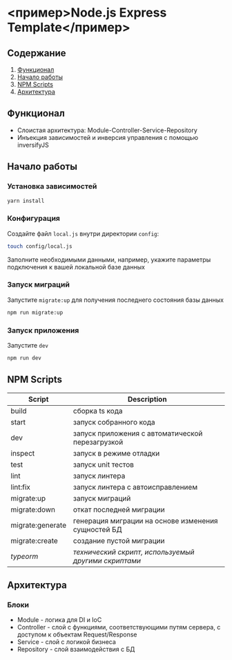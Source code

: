 # <пример>Node.js Express Template</пример>

## Содержание
1. [Функционал](#функционал)
2. [Начало работы](#начало-работы)
3. [NPM Scripts](#npm-scripts)
4. [Архитектура](#архитектура)

## Функционал
- Слоистая архитектура: Module-Controller-Service-Repository
- Инъекция зависимостей и инверсия управления с помощью inversifyJS

## Начало работы
### Установка зависимостей
```sh
yarn install
```
### Конфигурация
Создайте файл `local.js` внутри директории `config`:
```sh
touch config/local.js
```
Заполните необходимыми данными, например, укажите параметры подключения к вашей локальной базе данных
### Запуск миграций
Запустите `migrate:up` для получения последнего состояния базы данных
```sh
npm run migrate:up
```
### Запуск приложения
Запустите `dev`
```sh
npm run dev
```

## NPM Scripts

| Script | Description |
| ------ | ------ |
| build | сборка ts кода |
| start | запуск собранного кода |
| dev | запуск приложения с автоматической перезагрузкой |
| inspect | запуск в режиме отладки |
| test | запуск unit тестов |
| lint | запуск линтера |
| lint:fix | запуск линтера с автоисправлением |
| migrate:up | запуск миграций |
| migrate:down | откат последней миграции |
| migrate:generate | генерация миграции на основе изменения сущностей БД |
| migrate:create | создание пустой миграции |
| *typeorm* | *технический скрипт, используемый другими скриптами* |

## Архитектура
### Блоки
- Module - логика для DI и IoC
- Controller - слой с функциями, соответствующими путям сервера, с доступом к объектам Request/Response
- Service - слой с логикой бизнеса
- Repository - слой взаимодействия с БД
